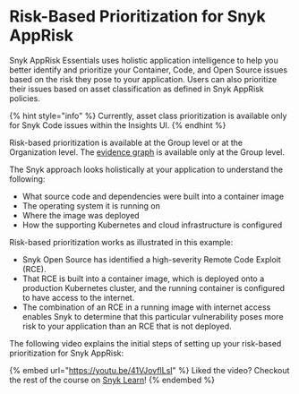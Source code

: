 # Risk-Based Prioritization for Snyk AppRisk

Snyk AppRisk Essentials uses holistic application intelligence to help you better identify and prioritize your Container, Code, and Open Source issues based on the risk they pose to your application. Users can also prioritize their issues based on asset classification as defined in Snyk AppRisk policies.&#x20;

{% hint style="info" %}
Currently, asset class prioritization is available only for Snyk Code issues within the Insights UI.
{% endhint %}

Risk-based prioritization is available at the Group level or at the Organization level. The [evidence graph](using-the-insights-ui/evidence-graph.md) is available only at the Group level.

The Snyk approach looks holistically at your application to understand the following:

* What source code and dependencies were built into a container image
* The operating system it is running on
* Where the image was deployed
* How the supporting Kubernetes and cloud infrastructure is configured

Risk-based prioritization works as illustrated in this example:

* Snyk Open Source has identified a high-severity Remote Code Exploit (RCE).&#x20;
* That RCE is built into a container image, which is deployed onto a production Kubernetes cluster, and the running container is configured to have access to the internet.&#x20;
* The combination of an RCE in a running image with internet access enables Snyk to determine that this particular vulnerability poses more risk to your application than an RCE that is not deployed.

The following video explains the initial steps of setting up your risk-based prioritization for Snyk AppRisk:

{% embed url="https://youtu.be/41VJovflLsI" %}
Liked the video? Checkout the rest of the course on [Snyk Learn](https://learn.snyk.io/lesson/snyk-apprisk-essentials/)!
{% endembed %}
